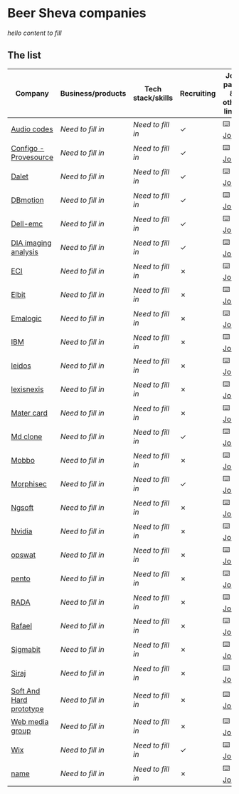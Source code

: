 # Beer Sheva companies 


*hello content to fill*

## The list

Company                                                         | Business/products                        | Tech stack/skills                              | Recruiting                          | Job page & other links
-------------------------------------------------               | -----------------------------            | ----------------------------                   | ------------------------------------| ----------------------
[Audio codes](https://www.audiocodes.com/)                      | *Need to fill in*                        | *Need to fill in*                              | ✓                                   | :keyboard: [Jobs](https://www.audiocodes.com/careers/positions?countryGroup=Israel)
[Configo - Provesource](https://provesrc.com)                   | *Need to fill in*                        | *Need to fill in*                              | ✓                                   | :keyboard: [Jobs](https://provesrc.com/career/)
[Dalet](https://www.dalet.com/)                                 | *Need to fill in*                        | *Need to fill in*                              | ✓                                   | :keyboard: [Jobs](https://jobs.dalet.com/)
[DBmotion](https://www.mdclone.com/)                            | *Need to fill in*                        | *Need to fill in*                              | ✓                                   | :keyboard: [Jobs](https://www.mdclone.com/careers)
[Dell-emc](https://www.delltechnologies.com/)                   | *Need to fill in*                        | *Need to fill in*                              | ✓                                   | :keyboard: [Jobs](https://jobs.dell.com/search-jobs/Beersheba%2C%20Israel/375/4/294640-294952-295530/31x25181/34x7913/50/2)
[DIA imaging analysis](https://www.dia-analysis.com/)           | *Need to fill in*                        | *Need to fill in*                              | ✓                                   | :keyboard: [Jobs](https://www.dia-analysis.com/careers)
[ECI](https://www.ecitele.com/)                                 | *Need to fill in*                        | *Need to fill in*                              | ✗                                   | :keyboard: [Jobs](https://career.ecitele.com/Careers/)
[Elbit](https://elbitsystems.com/)                              | *Need to fill in*                        | *Need to fill in*                              | ✗                                   | :keyboard: [Jobs](https://elbitsystemscareer.com/index.php?option=com_hunter&view=searchresults&hunter-search-regions[0]=7&hunter-search-btn=%D7%97%D7%A4%D7%A9/%D7%99&Itemid=205&lang=%D7%A2%D7%91)
[Emalogic](http://www.emalogic.com/)                            | *Need to fill in*                        | *Need to fill in*                              | ✗                                   | :keyboard: [Jobs]()
[IBM](site)                                                     | *Need to fill in*                        | *Need to fill in*                              | ✗                                   | :keyboard: [Jobs]()
[leidos](site)                                                  | *Need to fill in*                        | *Need to fill in*                              | ✗                                   | :keyboard: [Jobs]()
[lexisnexis](https://www.lexisnexis.com/en-us/gateway.page)     | *Need to fill in*                        | *Need to fill in*                              | ✗                                   | :keyboard: [Jobs]()
[Mater card](site)                                              | *Need to fill in*                        | *Need to fill in*                              | ✗                                   | :keyboard: [Jobs]()
[Md clone](https://www.mdclone.com/)                            | *Need to fill in*                        | *Need to fill in*                              | ✓                                   | :keyboard: [Jobs](https://www.mdclone.com/careers)
[Mobbo](site)                                                   | *Need to fill in*                        | *Need to fill in*                              | ✗                                   | :keyboard: [Jobs]()
[Morphisec](https://www.morphisec.com/)                         | *Need to fill in*                        | *Need to fill in*                              | ✓                                   | :keyboard: [Jobs](https://www.morphisec.com/careers)
[Ngsoft](site)                                                  | *Need to fill in*                        | *Need to fill in*                              | ✗                                   | :keyboard: [Jobs]()
[Nvidia](site)                                                  | *Need to fill in*                        | *Need to fill in*                              | ✗                                   | :keyboard: [Jobs]()
[opswat](site)                                                  | *Need to fill in*                        | *Need to fill in*                              | ✗                                   | :keyboard: [Jobs]()
[pento](site)                                                   | *Need to fill in*                        | *Need to fill in*                              | ✗                                   | :keyboard: [Jobs]()
[RADA](site)                                                    | *Need to fill in*                        | *Need to fill in*                              | ✗                                   | :keyboard: [Jobs]()
[Rafael](site)                                                  | *Need to fill in*                        | *Need to fill in*                              | ✗                                   | :keyboard: [Jobs]()
[Sigmabit](site)                                                | *Need to fill in*                        | *Need to fill in*                              | ✗                                   | :keyboard: [Jobs]()
[Siraj](site)                                                   | *Need to fill in*                        | *Need to fill in*                              | ✗                                   | :keyboard: [Jobs]()
[Soft And Hard prototype](site)                                 | *Need to fill in*                        | *Need to fill in*                              | ✗                                   | :keyboard: [Jobs]()
[Web media group](site)                                         | *Need to fill in*                        | *Need to fill in*                              | ✗                                   | :keyboard: [Jobs]()
[Wix](https://www.wix.com/)                                     | *Need to fill in*                        | *Need to fill in*                              | ✓                                   | :keyboard: [Jobs](https://www.wix.com/jobs/locations/beer-sheva)
[name](site)                                                    | *Need to fill in*                        | *Need to fill in*                              | ✗                                   | :keyboard: [Jobs]()

